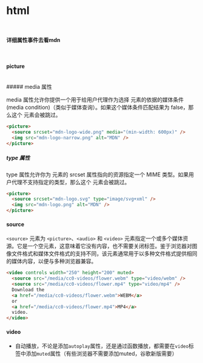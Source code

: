 # html

<br>

**详细属性事件去看mdn**

<br>

#### picture

<br>
##### media 属性

media 属性允许你提供一个用于给用户代理作为选择 <source> 元素的依据的媒体条件 (media condition)（类似于媒体查询）。如果这个媒体条件匹配结果为 false，那么这个 <source> 元素会被跳过。

```html
<picture>
  <source srcset="mdn-logo-wide.png" media="(min-width: 600px)" />
  <img src="mdn-logo-narrow.png" alt="MDN" />
</picture>
```

##### type 属性

type 属性允许你为 <source> 元素的 srcset 属性指向的资源指定一个 MIME 类型。如果用户代理不支持指定的类型，那么这个 <source> 元素会被跳过。

```html
<picture>
  <source srcset="mdn-logo.svg" type="image/svg+xml" />
  <img src="mdn-logo.png" alt="MDN" />
</picture>
```

#### source

`<source>` 元素为 `<picture>`、`<audio>` 和 `<video>` 元素指定一个或多个媒体资源。它是一个空元素，这意味着它没有内容，也不需要关闭标签。鉴于浏览器对图像文件格式和媒体文件格式的支持不同，该元素通常用于以多种文件格式提供相同的媒体内容，以便与多种浏览器兼容。

```html
<video controls width="250" height="200" muted>
  <source src="/media/cc0-videos/flower.webm" type="video/webm" />
  <source src="/media/cc0-videos/flower.mp4" type="video/mp4" />
  Download the
  <a href="/media/cc0-videos/flower.webm">WEBM</a>
  or
  <a href="/media/cc0-videos/flower.mp4">MP4</a>
  video.
</video>
```

#### video

- 自动播放，不论是添加`autoplay`属性，还是通过函数播放，都需要在`video`标签中添加`muted`属性（有些浏览器不需要添加muted，谷歌新版需要）
